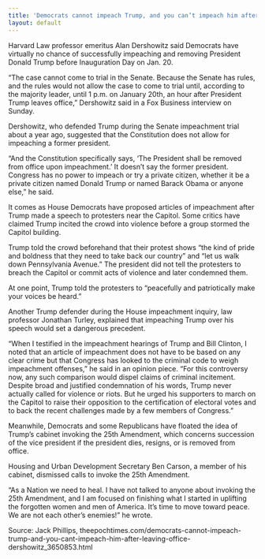```yaml
---
title: 'Democrats cannot impeach Trump, and you can’t impeach him after leaving office: Dershowitz'
layout: default
---
```


Harvard Law professor emeritus Alan Dershowitz said Democrats have virtually no chance of successfully impeaching and removing President Donald Trump before Inauguration Day on Jan. 20.

“The case cannot come to trial in the Senate. Because the Senate has rules, and the rules would not allow the case to come to trial until, according to the majority leader, until 1 p.m. on January 20th, an hour after President Trump leaves office,” Dershowitz said in a Fox Business interview on Sunday.

Dershowitz, who defended Trump during the Senate impeachment trial about a year ago, suggested that the Constitution does not allow for impeaching a former president.

“And the Constitution specifically says, ‘The President shall be removed from office upon impeachment.’ It doesn’t say the former president. Congress has no power to impeach or try a private citizen, whether it be a private citizen named Donald Trump or named Barack Obama or anyone else,” he said.

It comes as House Democrats have proposed articles of impeachment after Trump made a speech to protesters near the Capitol. Some critics have claimed Trump incited the crowd into violence before a group stormed the Capitol building.

Trump told the crowd beforehand that their protest shows “the kind of pride and boldness that they need to take back our country” and “let us walk down Pennsylvania Avenue.” The president did not tell the protesters to breach the Capitol or commit acts of violence and later condemned them.

At one point, Trump told the protesters to “peacefully and patriotically make your voices be heard.”

Another Trump defender during the House impeachment inquiry, law professor Jonathan Turley, explained that impeaching Trump over his speech would set a dangerous precedent.

“When I testified in the impeachment hearings of Trump and Bill Clinton, I noted that an article of impeachment does not have to be based on any clear crime but that Congress has looked to the criminal code to weigh impeachment offenses,” he said in an opinion piece. “For this controversy now, any such comparison would dispel claims of criminal incitement. Despite broad and justified condemnation of his words, Trump never actually called for violence or riots. But he urged his supporters to march on the Capitol to raise their opposition to the certification of electoral votes and to back the recent challenges made by a few members of Congress.”

Meanwhile, Democrats and some Republicans have floated the idea of Trump’s cabinet invoking the 25th Amendment, which concerns succession of the vice president if the president dies, resigns, or is removed from office.

Housing and Urban Development Secretary Ben Carson, a member of his cabinet, dismissed calls to invoke the 25th Amendment.

“As a Nation we need to heal. I have not talked to anyone about invoking the 25th Amendment, and I am focused on finishing what I started in uplifting the forgotten women and men of America. It’s time to move toward peace. We are not each other’s enemies!” he wrote.

Source: Jack Phillips, theepochtimes.com/democrats-cannot-impeach-trump-and-you-cant-impeach-him-after-leaving-office-dershowitz\_3650853.html
